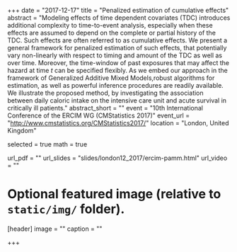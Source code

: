 +++
date = "2017-12-17"
title = "Penalized estimation of cumulative effects"
abstract = "Modeling effects of time dependent covariates (TDC) introduces additional complexity to time-to-event analysis, especially when these effects are assumed to depend on the complete or partial history of the TDC. Such effects are often referred to as cumulative effects. We present a general framework for penalized estimation of such effects, that potentially vary non-linearly with respect to timing and amount of the TDC as well as over time. Moreover, the time-window of past exposures that may affect the hazard at time $t$ can be specified flexibly. As we embed our approach in the framework of Generalized Additive Mixed Models,robust algorithms for estimation, as well as powerful inference procedures are readily available. We illustrate the proposed method, by investigating the association between daily caloric intake on the intensive care unit and acute survival in critically ill patients."
abstract_short = ""
event = "10th International Conference of the ERCIM WG (CMStatistics 2017)"
event_url = "http://www.cmstatistics.org/CMStatistics2017/"
location = "London, United Kingdom"

selected = true
math = true

url_pdf = ""
url_slides = "slides/london12_2017/ercim-pamm.html"
url_video = ""

# Optional featured image (relative to `static/img/` folder).
[header]
image = ""
caption = ""

+++
